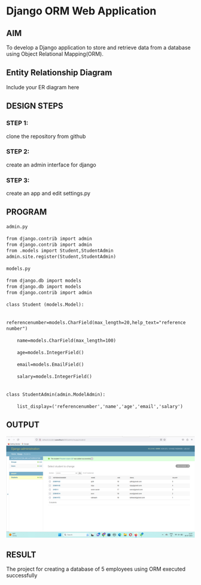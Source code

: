 # Django ORM Web Application

## AIM
To develop a Django application to store and retrieve data from a database using Object Relational Mapping(ORM).

## Entity Relationship Diagram

Include your ER diagram here

## DESIGN STEPS

### STEP 1:
clone the repository from github

### STEP 2:
create an admin interface for django

### STEP 3:
create an app and edit settings.py


## PROGRAM
```
admin.py

from django.contrib import admin
from django.contrib import admin
from .models import Student,StudentAdmin
admin.site.register(Student,StudentAdmin)

models.py

from django.db import models
from django.db import models
from django.contrib import admin

class Student (models.Model):

    referencenumber=models.CharField(max_length=20,help_text="reference number")

    name=models.CharField(max_length=100)

    age=models.IntegerField()

    email=models.EmailField()

    salary=models.IntegerField()


class StudentAdmin(admin.ModelAdmin):

    list_display=('referencenumber','name','age','email','salary')
```
## OUTPUT
![OUTPUT](./out1.png)


## RESULT
The project for creating a database of 5 employees using ORM executed successfully
